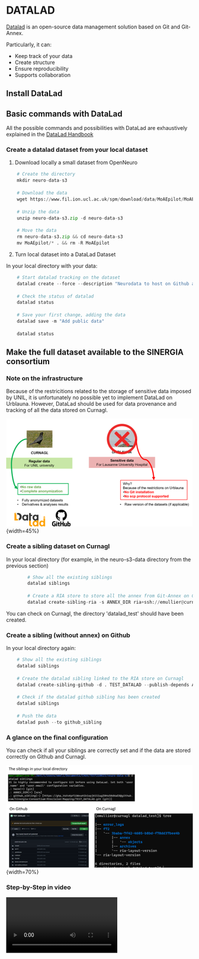 ﻿



# DATALAD 


[Datalad](https://www.datalad.org/) is an open-source data management solution based on Git and Git-Annex.

Particularly, it can:  

- Keep track of your data  
- Create structure  
- Ensure reproducibility  
- Supports collaboration  


## Install DataLad



## Basic commands with DataLad

All the possible commands and possibilities with DataLad are exhaustively explained in the [DataLad Handbook](https://handbook.datalad.org/en/latest/)


### Create a datalad dataset from your local dataset

1. Download  locally a small dataset from OpenNeuro

``` py
    # Create the directory
    mkdir neuro-data-s3

    # Download the data
    wget https://www.fil.ion.ucl.ac.uk/spm/download/data/MoAEpilot/MoAEpilot.bids.zip -O neuro-data-s3.zip

    # Unzip the data
    unzip neuro-data-s3.zip -d neuro-data-s3

    # Move the data
    rm neuro-data-s3.zip && cd neuro-data-s3 
    mv MoAEpilot/* . && rm -R MoAEpilot
```


2. Turn local dataset into a DataLad Dataset

In your local directory with your data:

``` py
    # Start datalad tracking on the dataset
    datalad create --force --description "Neurodata to host on Github and Curnagl"

    # Check the status of datalad
    datalad status

    # Save your first change, adding the data
    datalad save -m "Add public data"

    datalad status
```



## Make the full dataset available to the SINERGIA consortium


### Note on the infrastructure 

Because of the restricitions related to the storage of sensitive data imposed by UNIL, it is unfortunately no possible yet to implement DataLad on Urblauna.
However, DataLad should be used for data provenance and tracking of all the data stored on Curnagl. 

![unildat](img/UNILstorageSpecs.png){width=45%}

### Create a sibling dataset on Curnagl

In your local directory (for example, in the neuro-s3-data directory from the previous section)

``` py
        # Show all the existing siblings
        datalad siblings

        # Create a RIA store to store all the annex from Git-Annex on Curnagl
        datalad create-sibling-ria -s ANNEX_DIR ria+ssh://emullier@curnagl.dcsr.unil.ch:/work/PRTNR/CHUV/RADMED/phagmann/sinergia2norm/datalad_test --storage-sibling only
```

You can check on Curnagl, the directory 'datalad_test' should have been created. 


### Create a sibling (without annex) on Github

In your local directory again:

``` py
    # Show all the existing siblings
    datalad siblings

    # Create the datalad sibling linked to the RIA store on Curnagl
    datalad create-sibling-github -d . TEST_DATALAD --publish-depends ANNEX_DIR -s github_sibling --credential your_github_token --github-organization sinergia-consortium-precision-mapping

    # Check if the datalad github sibling has been created
    datalad siblings

    # Push the data
    datalad push --to github_sibling
```


### A glance on the final configuration

You can check if all your siblings are correctly set and if the data are stored correctly on Github and Curnagl.

![dataladfinal](img/FinalViewDataladCurnagl.png){width=70%}



### Step-by-Step in video

![type:video](./tutos_videos/Tuto_Datalad_AnnexCurnagl.mp4)

